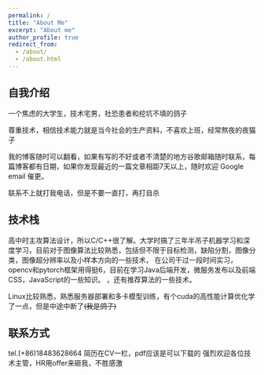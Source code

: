 ```yaml
---
permalink: /
title: "About Me"
excerpt: "About me"
author_profile: true
redirect_from: 
  - /about/
  - /about.html
---
```


自我介绍
----------
一个焦虑的大学生，技术宅男，社恐患者和挖坑不填的鸽子

尊重技术，相信技术能力就是当今社会的生产资料，不喜欢上班，经常熬夜的夜猫子

我的博客随时可以翻看，如果有写的不好或者不清楚的地方谷歌邮箱随时联系，每篇博客都有日期，如果你发现最近的一篇文章相距7天以上，随时欢迎 Google email 催更。

联系不上就打我电话，但是不要一直打，再打自杀

技术栈
--------
高中时主攻算法设计，所以C/C++很了解。大学时搞了三年半吊子机器学习和深度学习，目前对于图像算法比较熟悉，包括但不限于目标检测，缺陷分割，图像分类，图像超分辨率以及小样本方向的一些技术，
在公司干过一段时间实习，opencv和pytorch框架用得挺6，目前在学习Java后端开发，微服务发布以及前端CSS，JavaScript的一些知识。
，还有推荐算法的一些技术。

Linux比较熟悉，熟悉服务器部署和多卡模型训练，有个cuda的高性能计算优化学了一点，但是中途中断了~~(我是鸽子)~~

联系方式
-------
tel.(+86)18483628664
简历在CV一栏，pdf应该是可以下载的
强烈欢迎各位技术主管，HR用offer来砸我，不胜感激


